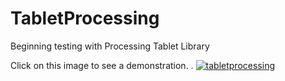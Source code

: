 # TabletProcessing
Beginning testing with Processing Tablet Library

Click on this image to see a demonstration.
.
[![tabletprocessing](https://img.youtube.com/vi/q1ICl_7tPFE/0.jpg)](https://youtu.be/q1ICl_7tPFE)